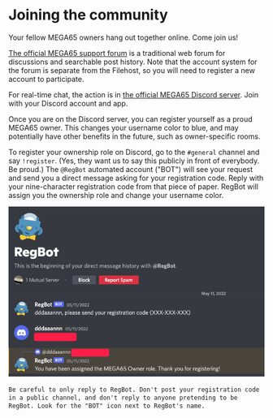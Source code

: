 # Joining the community

Your fellow MEGA65 owners hang out together online. Come join us!

[The official MEGA65 support forum](https://www.forum64.de/index.php?board/457-mega65/&l=2) is a traditional web forum for discussions and searchable post history. Note that the account system for the forum is separate from the Filehost, so you will need to register a new account to participate.

For real-time chat, the action is in [the official MEGA65 Discord server](https://discord.com/invite/5DNvESf). Join with your Discord account and app.

Once you are on the Discord server, you can register yourself as a proud MEGA65 owner. This changes your username color to blue, and may potentially have other benefits in the future, such as owner-specific rooms.

To register your ownership role on Discord, go to the `#general` channel and say `!register`. (Yes, they want us to say this publicly in front of everybody. Be proud.) The `@RegBot` automated account ("BOT") will see your request and send you a direct message asking for your registration code. Reply with your nine-character registration code from that piece of paper. RegBot will assign you the ownership role and change your username color.

![Interacting with RegBot on Discord](screenshots/discord_regbot.png)

```{caution}
Be careful to only reply to RegBot. Don't post your registration code in a public channel, and don't reply to anyone pretending to be RegBot. Look for the "BOT" icon next to RegBot's name.
```
